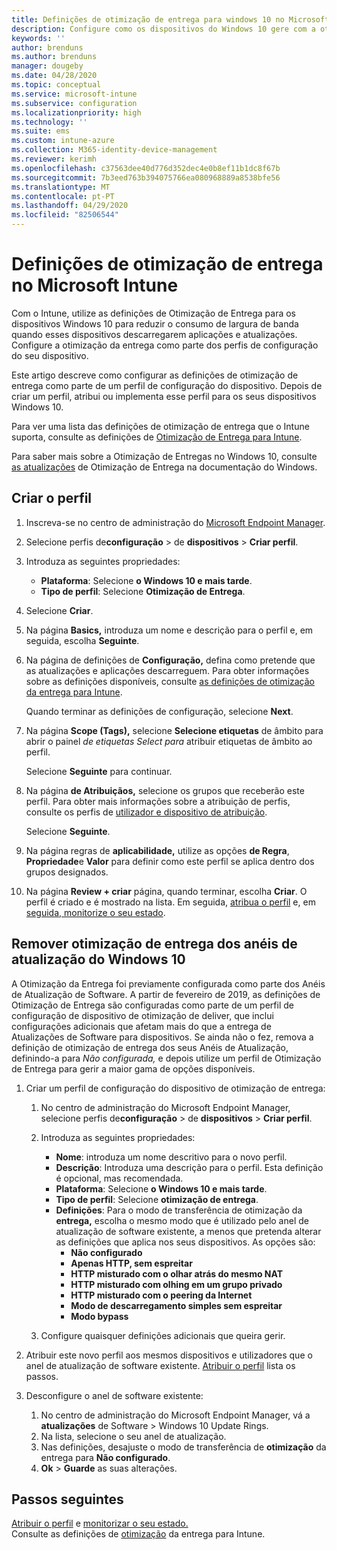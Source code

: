 ```yaml
---
title: Definições de otimização de entrega para windows 10 no Microsoft Intune - Azure Microsoft Docs
description: Configure como os dispositivos do Windows 10 gere com a otimização da entrega de utilização intune. Em Intune, crie um perfil de configuração do dispositivo para instalar atualizações a partir da internet. Consulte também como substituir os anéis de atualização existentes por um perfil de otimização de entrega.
keywords: ''
author: brenduns
ms.author: brenduns
manager: dougeby
ms.date: 04/28/2020
ms.topic: conceptual
ms.service: microsoft-intune
ms.subservice: configuration
ms.localizationpriority: high
ms.technology: ''
ms.suite: ems
ms.custom: intune-azure
ms.collection: M365-identity-device-management
ms.reviewer: kerimh
ms.openlocfilehash: c37563dee40d776d352dec4e0b8ef11b1dc8f67b
ms.sourcegitcommit: 7b3eed763b394075766ea080968889a8538bfe56
ms.translationtype: MT
ms.contentlocale: pt-PT
ms.lasthandoff: 04/29/2020
ms.locfileid: "82506544"
---
```

# <a name="delivery-optimization-settings-in-microsoft-intune"></a>Definições de otimização de entrega no Microsoft Intune

Com o Intune, utilize as definições de Otimização de Entrega para os dispositivos Windows 10 para reduzir o consumo de largura de banda quando esses dispositivos descarregarem aplicações e atualizações. Configure a otimização da entrega como parte dos perfis de configuração do seu dispositivo.  

Este artigo descreve como configurar as definições de otimização de entrega como parte de um perfil de configuração do dispositivo. Depois de criar um perfil, atribui ou implementa esse perfil para os seus dispositivos Windows 10.

Para ver uma lista das definições de otimização de entrega que o Intune suporta, consulte as definições de [Otimização de Entrega para Intune](delivery-optimization-settings.md).  

Para saber mais sobre a Otimização de Entregas no Windows 10, consulte [as atualizações](https://docs.microsoft.com/windows/deployment/update/waas-delivery-optimization) de Otimização de Entrega na documentação do Windows.  

## <a name="create-the-profile"></a>Criar o perfil

1. Inscreva-se no centro de administração do [Microsoft Endpoint Manager](https://go.microsoft.com/fwlink/?linkid=2109431).

2. Selecione perfis de**configuração** > de **dispositivos** > **Criar perfil**.

3. Introduza as seguintes propriedades:
   - **Plataforma**: Selecione **o Windows 10 e mais tarde**.
   - **Tipo de perfil**: Selecione **Otimização de Entrega**.

4. Selecione **Criar**.

5. Na página **Basics,** introduza um nome e descrição para o perfil e, em seguida, escolha **Seguinte**.

6. Na página de definições de **Configuração,** defina como pretende que as atualizações e aplicações descarreguem. Para obter informações sobre as definições disponíveis, consulte [as definições de otimização da entrega para Intune](delivery-optimization-settings.md).

   Quando terminar as definições de configuração, selecione **Next**.

7. Na página **Scope (Tags),** selecione **Selecione etiquetas** de âmbito para abrir o painel *de etiquetas Select para* atribuir etiquetas de âmbito ao perfil.
  
   Selecione **Seguinte** para continuar.

8. Na página **de Atribuiçãos,** selecione os grupos que receberão este perfil. Para obter mais informações sobre a atribuição de perfis, consulte os perfis de [utilizador e dispositivo de atribuição](../configuration/device-profile-assign.md).

   Selecione **Seguinte**.

9. Na página regras de **aplicabilidade,** utilize as opções **de Regra**, **Propriedade**e **Valor** para definir como este perfil se aplica dentro dos grupos designados.

10. Na página **Review + criar** página, quando terminar, escolha **Criar**. O perfil é criado e é mostrado na lista. Em seguida, [atribua o perfil](device-profile-assign.md) e, em [seguida, monitorize o seu estado](device-profile-monitor.md).

## <a name="remove-delivery-optimization-from-windows-10-update-rings"></a>Remover otimização de entrega dos anéis de atualização do Windows 10

A Otimização da Entrega foi previamente configurada como parte dos Anéis de Atualização de Software. A partir de fevereiro de 2019, as definições de Otimização de Entrega são configuradas como parte de um perfil de configuração de dispositivo de otimização de deliver, que inclui configurações adicionais que afetam mais do que a entrega de Atualizações de Software para dispositivos. Se ainda não o fez, remova a definição de otimização de entrega dos seus Anéis de Atualização, definindo-a para *Não configurada,* e depois utilize um perfil de Otimização de Entrega para gerir a maior gama de opções disponíveis.

1. Criar um perfil de configuração do dispositivo de otimização de entrega:

    1. No centro de administração do Microsoft Endpoint Manager, selecione perfis de**configuração** > de **dispositivos** > **Criar perfil**.
    2. Introduza as seguintes propriedades:

        - **Nome**: introduza um nome descritivo para o novo perfil.
        - **Descrição**: Introduza uma descrição para o perfil. Esta definição é opcional, mas recomendada.
        - **Plataforma**: Selecione **o Windows 10 e mais tarde**.
        - **Tipo de perfil**: Selecione **otimização de entrega**.
        - **Definições**: Para o modo de transferência de otimização da **entrega,** escolha o mesmo modo que é utilizado pelo anel de atualização de software existente, a menos que pretenda alterar as definições que aplica nos seus dispositivos. As opções são:
            - **Não configurado**
            - **Apenas HTTP, sem espreitar**
            - **HTTP misturado com o olhar atrás do mesmo NAT**
            - **HTTP misturado com olhing em um grupo privado**
            - **HTTP misturado com o peering da Internet**
            - **Modo de descarregamento simples sem espreitar**
            - **Modo bypass**
    3. Configure quaisquer definições adicionais que queira gerir.

2. Atribuir este novo perfil aos mesmos dispositivos e utilizadores que o anel de atualização de software existente. [Atribuir o perfil](device-profile-assign.md) lista os passos.

3. Desconfigure o anel de software existente:
    1. No centro de administração do Microsoft Endpoint Manager, vá a **atualizações** de Software > Windows 10 Update Rings.
    2. Na lista, selecione o seu anel de atualização.
    3. Nas definições, desajuste o modo de transferência de **otimização** da entrega para **Não configurado**.
    4. **Ok** > **Guarde** as suas alterações.

## <a name="next-steps"></a>Passos seguintes

[Atribuir o perfil](device-profile-assign.md) e [monitorizar o seu estado.](device-profile-monitor.md)  
Consulte as definições de [otimização](delivery-optimization-settings.md) da entrega para Intune.

